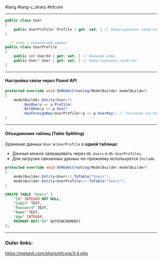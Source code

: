 #lang #lang-c_sharp #efcore 

---
  ```csharp
  public class User
  {
      public UserProfile? Profile { get; set; } // Навигационное свойство
  }

	// ключ + уникальный индекс
  public class UserProfile
  {
      public int UserId { get; set; } // Внешний ключ
      public User? User { get; set; } // Навигационное свойство
  }
  ```
---
#### **Настройка связи через Fluent API**  
  ```csharp
  protected override void OnModelCreating(ModelBuilder modelBuilder)
  {
      modelBuilder.Entity<User>()
          .HasOne(u => u.Profile)
          .WithOne(p => p.User)
          .HasForeignKey<UserProfile>(p => p.UserKey); // Указание кастомного FK
  }
  ```  

---
#### **Объединение таблиц (Table Splitting)**  
Хранение данных `User` и `UserProfile` в **одной таблице**:  
  - Данные можно запрашивать через `db.Users` и `db.UserProfiles`.  
  - Для загрузки связанных данных по-прежнему используется `Include`.  

  ```csharp
  protected override void OnModelCreating(ModelBuilder modelBuilder)
  {
      modelBuilder.Entity<User>().ToTable("Users");
      modelBuilder.Entity<UserProfile>().ToTable("Users");
  }
  ```  

  ```sql
  CREATE TABLE "Users" (
      "Id" INTEGER NOT NULL,
      "Login" TEXT,
      "Password" TEXT,
      "Name" TEXT,
      "Age" INTEGER,
      PRIMARY KEY("Id" AUTOINCREMENT)
  );
  ```  
---
### Outer links:
https://metanit.com/sharp/efcore/3.4.php
